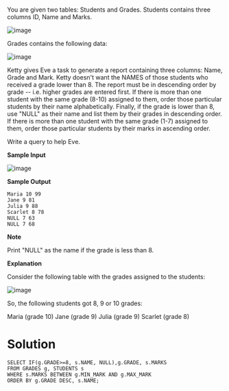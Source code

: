#

You are given two tables: Students and Grades. Students contains three columns ID, Name and Marks.

![image](https://github.com/anaswick/my_portfolio/assets/24541471/942621cf-c685-4d7b-935d-d1b1dc1f79af)

Grades contains the following data:

![image](https://github.com/anaswick/my_portfolio/assets/24541471/42ad6418-be00-410d-be1f-b3f9bb06618f)

Ketty gives Eve a task to generate a report containing three columns: Name, Grade and Mark. Ketty doesn't want the NAMES of those students who received a grade lower than 8. The report must be in descending order by grade -- i.e. higher grades are entered first. If there is more than one student with the same grade (8-10) assigned to them, order those particular students by their name alphabetically. Finally, if the grade is lower than 8, use "NULL" as their name and list them by their grades in descending order. If there is more than one student with the same grade (1-7) assigned to them, order those particular students by their marks in ascending order.

Write a query to help Eve.

**Sample Input**

![image](https://github.com/anaswick/my_portfolio/assets/24541471/a806977a-02e9-42e3-9b62-4c34e4bb86d0)

**Sample Output**

```
Maria 10 99
Jane 9 81
Julia 9 88 
Scarlet 8 78
NULL 7 63
NULL 7 68
```

**Note**

Print "NULL"  as the name if the grade is less than 8.

**Explanation**

Consider the following table with the grades assigned to the students:

![image](https://github.com/anaswick/my_portfolio/assets/24541471/595767f8-c4f6-41a9-9013-fbaad2c65091)

So, the following students got 8, 9 or 10 grades:

Maria (grade 10)
Jane (grade 9)
Julia (grade 9)
Scarlet (grade 8)

# Solution
```
SELECT IF(g.GRADE>=8, s.NAME, NULL),g.GRADE, s.MARKS
FROM GRADES g, STUDENTS s
WHERE s.MARKS BETWEEN g.MIN_MARK AND g.MAX_MARK
ORDER BY g.GRADE DESC, s.NAME;
```
